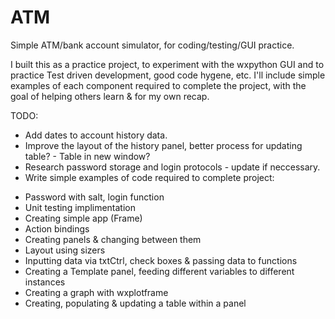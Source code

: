 # ATM
Simple ATM/bank account simulator, for coding/testing/GUI practice.

I built this as a practice project, to experiment with the wxpython GUI and to practice Test driven development, good code hygene, etc. I'll include simple examples of each component required to complete the project, with the goal of helping others learn & for my own recap.

TODO:

<ul>
  <li> Add dates to account history data.
  <li> Improve the layout of the history panel, better process for updating table? -  Table in new window?
  <li> Research password storage and login protocols - update if neccessary.
  <li> Write simple examples of code required to complete project: </ul>
  <ul offset="100">
    <li> Password with salt, login function
    <li> Unit testing implimentation
    <li> Creating simple app (Frame)
    <li> Action bindings
    <li> Creating panels & changing between them
    <li> Layout using sizers
    <li> Inputting data via txtCtrl, check boxes & passing data to functions
    <li> Creating a Template panel, feeding different variables to different instances
    <li> Creating a graph with wxplotframe
    <li> Creating, populating & updating a table within a panel
</ul>
